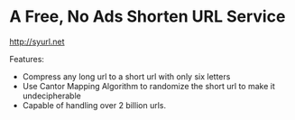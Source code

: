 
# A Free, No Ads Shorten URL Service
http://syurl.net

Features:
* Compress any long url to a short url with only six letters
* Use Cantor Mapping Algorithm to randomize the short url to make it undecipherable
* Capable of handling over 2 billion urls.
